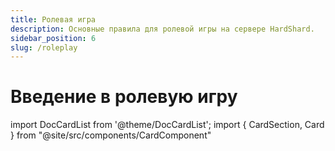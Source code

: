 ```yaml
---
title: Ролевая игра
description: Основные правила для ролевой игры на сервере HardShard.
sidebar_position: 6
slug: /roleplay
---
```


# Введение в ролевую игру

import DocCardList from '@theme/DocCardList';
import { CardSection, Card } from "@site/src/components/CardComponent"

<CardSection>
  <Card 
    title="Устав Анрими-Эссива"
    description="Правила поведения на территории города-спавна Анрими-Эссива."
    preview="/img/roleplay/anrimi-essiva-hardshard.jpg"
    to="/docs/charter-anrimi-essiva"
  />
  <Card 
    title="Судебная система"
    description="Описание судебной системы, полномочий ВМС и порядка подания искового заявления."
    preview="/img/roleplay/verhovniy-mezhdunarodniy-sud-na-hardshard.jpg"
    to="/docs/judicial-system"
  />
  <Card 
    title="Палата инспекторов"
    description="Разнообразьте свой опыт путешествия на вагонетке."
    preview="/img/mechanics/ziprails/ziprails-banner.png"
    to="/docs/inspectors"
  />
</CardSection>